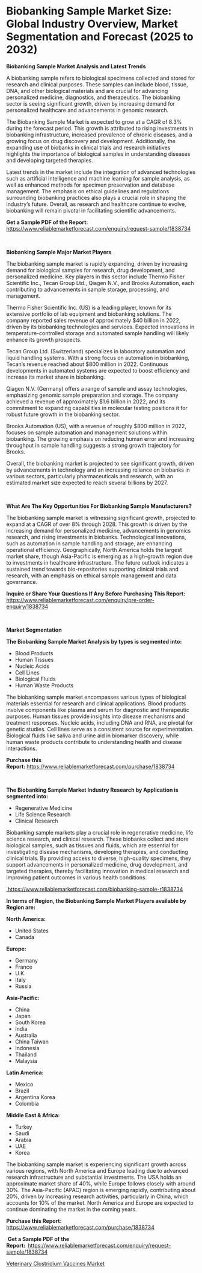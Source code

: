 <p><h1>Biobanking Sample Market Size: Global Industry Overview, Market Segmentation and Forecast (2025 to 2032)</h1></p><p><strong>Biobanking Sample Market Analysis and Latest Trends</strong></p>
<p><p>A biobanking sample refers to biological specimens collected and stored for research and clinical purposes. These samples can include blood, tissue, DNA, and other biological materials and are crucial for advancing personalized medicine, diagnostics, and therapeutics. The biobanking sector is seeing significant growth, driven by increasing demand for personalized healthcare and advancements in genomic research.</p><p>The Biobanking Sample Market is expected to grow at a CAGR of 8.3% during the forecast period. This growth is attributed to rising investments in biobanking infrastructure, increased prevalence of chronic diseases, and a growing focus on drug discovery and development. Additionally, the expanding use of biobanks in clinical trials and research initiatives highlights the importance of biological samples in understanding diseases and developing targeted therapies.</p><p>Latest trends in the market include the integration of advanced technologies such as artificial intelligence and machine learning for sample analysis, as well as enhanced methods for specimen preservation and database management. The emphasis on ethical guidelines and regulations surrounding biobanking practices also plays a crucial role in shaping the industry’s future. Overall, as research and healthcare continue to evolve, biobanking will remain pivotal in facilitating scientific advancements.</p></p>
<p><strong>Get a Sample PDF of the Report:&nbsp;</strong> <a href="https://www.reliablemarketforecast.com/enquiry/request-sample/1838734?utm_campaign=2717&utm_medium=2&utm_source=Github&utm_content=ia&utm_term=09032025&utm_id=biobanking-sample">https://www.reliablemarketforecast.com/enquiry/request-sample/1838734</a></p>
<p>&nbsp;</p>
<p><strong>Biobanking Sample Major Market Players</strong></p>
<p><p>The biobanking sample market is rapidly expanding, driven by increasing demand for biological samples for research, drug development, and personalized medicine. Key players in this sector include Thermo Fisher Scientific Inc., Tecan Group Ltd., Qiagen N.V., and Brooks Automation, each contributing to advancements in sample storage, processing, and management.</p><p>Thermo Fisher Scientific Inc. (US) is a leading player, known for its extensive portfolio of lab equipment and biobanking solutions. The company reported sales revenue of approximately $40 billion in 2022, driven by its biobanking technologies and services. Expected innovations in temperature-controlled storage and automated sample handling will likely enhance its growth prospects.</p><p>Tecan Group Ltd. (Switzerland) specializes in laboratory automation and liquid handling systems. With a strong focus on automation in biobanking, Tecan’s revenue reached about $800 million in 2022. Continuous developments in automated systems are expected to boost efficiency and increase its market share in biobanking.</p><p>Qiagen N.V. (Germany) offers a range of sample and assay technologies, emphasizing genomic sample preparation and storage. The company achieved a revenue of approximately $1.6 billion in 2022, and its commitment to expanding capabilities in molecular testing positions it for robust future growth in the biobanking sector.</p><p>Brooks Automation (US), with a revenue of roughly $800 million in 2022, focuses on sample automation and management solutions within biobanking. The growing emphasis on reducing human error and increasing throughput in sample handling suggests a strong growth trajectory for Brooks.</p><p>Overall, the biobanking market is projected to see significant growth, driven by advancements in technology and an increasing reliance on biobanks in various sectors, particularly pharmaceuticals and research, with an estimated market size expected to reach several billions by 2027.</p></p>
<p>&nbsp;</p>
<p><strong>What Are The Key Opportunities For Biobanking Sample Manufacturers?</strong></p>
<p><p>The biobanking sample market is witnessing significant growth, projected to expand at a CAGR of over 8% through 2028. This growth is driven by the increasing demand for personalized medicine, advancements in genomics research, and rising investments in biobanks. Technological innovations, such as automation in sample handling and storage, are enhancing operational efficiency. Geographically, North America holds the largest market share, though Asia-Pacific is emerging as a high-growth region due to investments in healthcare infrastructure. The future outlook indicates a sustained trend towards bio-repositories supporting clinical trials and research, with an emphasis on ethical sample management and data governance.</p></p>
<p><strong>Inquire or Share Your Questions If Any Before Purchasing This Report:</strong> <a href="https://www.reliablemarketforecast.com/enquiry/pre-order-enquiry/1838734?utm_campaign=2717&utm_medium=2&utm_source=Github&utm_content=ia&utm_term=09032025&utm_id=biobanking-sample">https://www.reliablemarketforecast.com/enquiry/pre-order-enquiry/1838734</a></p>
<p>&nbsp;</p>
<p><strong>Market Segmentation</strong></p>
<p><strong>The Biobanking Sample Market Analysis by types is segmented into:</strong></p>
<p><ul><li>Blood Products</li><li>Human Tissues</li><li>Nucleic Acids</li><li>Cell Lines</li><li>Biological Fluids</li><li>Human Waste Products</li></ul></p>
<p><p>The biobanking sample market encompasses various types of biological materials essential for research and clinical applications. Blood products involve components like plasma and serum for diagnostic and therapeutic purposes. Human tissues provide insights into disease mechanisms and treatment responses. Nucleic acids, including DNA and RNA, are pivotal for genetic studies. Cell lines serve as a consistent source for experimentation. Biological fluids like saliva and urine aid in biomarker discovery, while human waste products contribute to understanding health and disease interactions.</p></p>
<p><strong>Purchase this Report:&nbsp;</strong><a href="https://www.reliablemarketforecast.com/purchase/1838734?utm_campaign=2717&utm_medium=2&utm_source=Github&utm_content=ia&utm_term=09032025&utm_id=biobanking-sample">https://www.reliablemarketforecast.com/purchase/1838734</a></p>
<p>&nbsp;</p>
<p><strong>The Biobanking Sample Market Industry Research by Application is segmented into:</strong></p>
<p><ul><li>Regenerative Medicine</li><li>Life Science Research</li><li>Clinical Research</li></ul></p>
<p><p>Biobanking sample markets play a crucial role in regenerative medicine, life science research, and clinical research. These biobanks collect and store biological samples, such as tissues and fluids, which are essential for investigating disease mechanisms, developing therapies, and conducting clinical trials. By providing access to diverse, high-quality specimens, they support advancements in personalized medicine, drug development, and targeted therapies, thereby facilitating innovation in medical research and improving patient outcomes in various health conditions.</p></p>
<p><a href="https://www.reliablemarketforecast.com/biobanking-sample-r1838734?utm_campaign=2717&utm_medium=2&utm_source=Github&utm_content=ia&utm_term=09032025&utm_id=biobanking-sample">&nbsp;https://www.reliablemarketforecast.com/biobanking-sample-r1838734</a></p>
<p><strong>In terms of Region, the Biobanking Sample Market Players available by Region are:</strong></p>
<p>
    <p> <strong> North America: </strong>
        <ul>
            <li>United States</li>
            <li>Canada</li>
        </ul>
        </p> 
    <p> <strong> Europe: </strong>
        <ul>
            <li>Germany</li>
            <li>France</li>
            <li>U.K.</li>
            <li>Italy</li>
            <li>Russia</li>
        </ul>
        </p> 
    <p> <strong> Asia-Pacific: </strong>
        <ul>
            <li>China</li>
            <li>Japan</li>
            <li>South Korea</li>
            <li>India</li>
            <li>Australia</li>
            <li>China Taiwan</li>
            <li>Indonesia</li>
            <li>Thailand</li>
            <li>Malaysia</li>
        </ul>
        </p> 
    <p> <strong> Latin America: </strong>
        <ul>
            <li>Mexico</li>
            <li>Brazil</li>
            <li>Argentina Korea</li>
            <li>Colombia</li>
        </ul>
        </p> 
    <p> <strong> Middle East & Africa: </strong>
        <ul>
            <li>Turkey</li>
            <li>Saudi</li>
            <li>Arabia</li>
            <li>UAE</li>
            <li>Korea</li>
        </ul>
    </p>
    </p>
<p><p>The biobanking sample market is experiencing significant growth across various regions, with North America and Europe leading due to advanced research infrastructure and substantial investments. The USA holds an approximate market share of 40%, while Europe follows closely with around 30%. The Asia-Pacific (APAC) region is emerging rapidly, contributing about 20%, driven by increasing research activities, particularly in China, which accounts for 10% of the market. North America and Europe are expected to continue dominating the market in the coming years.</p></p>
<p><strong>Purchase this Report: </strong><a href="https://www.reliablemarketforecast.com/purchase/1838734?utm_campaign=2717&utm_medium=2&utm_source=Github&utm_content=ia&utm_term=09032025&utm_id=biobanking-sample">https://www.reliablemarketforecast.com/purchase/1838734</a></p>
<p>&nbsp;<strong>Get a Sample PDF of the Report:&nbsp;&nbsp;</strong><a href="https://www.reliablemarketforecast.com/enquiry/request-sample/1838734?utm_campaign=2717&utm_medium=2&utm_source=Github&utm_content=ia&utm_term=09032025&utm_id=biobanking-sample">https://www.reliablemarketforecast.com/enquiry/request-sample/1838734</a></p>
<p><strong></strong></p>
<p><p><a href="https://github.com/kbollin866/Market-Research-Report-List-1/blob/main/veterinary-clostridium-vaccines-market.md?utm_campaign=2717&utm_medium=2&utm_source=Github&utm_content=ia&utm_term=09032025&utm_id=biobanking-sample">Veterinary Clostridium Vaccines Market</a></p></p>